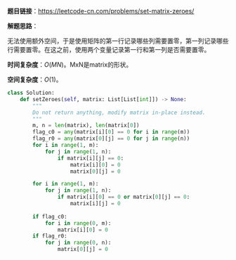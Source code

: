 **题目链接**：https://leetcode-cn.com/problems/set-matrix-zeroes/

**解题思路**：

无法使用额外空间，于是使用矩阵的第一行记录哪些列需要置零，第一列记录哪些行需要置零。在这之前，使用两个变量记录第一行和第一列是否需要置零。

**时间复杂度**：$O(MN)$。MxN是matrix的形状。

**空间复杂度**：$O(1)$。

```python
class Solution:
    def setZeroes(self, matrix: List[List[int]]) -> None:
        """
        Do not return anything, modify matrix in-place instead.
        """
        m, n = len(matrix), len(matrix[0])
        flag_c0 = any(matrix[i][0] == 0 for i in range(m))
        flag_r0 = any(matrix[0][j] == 0 for j in range(n))
        for i in range(1, m):
            for j in range(1, n):
                if matrix[i][j] == 0:
                    matrix[i][0] = 0
                    matrix[0][j] = 0

        for i in range(1, m):
            for j in range(1, n):
                if matrix[i][0] == 0 or matrix[0][j] == 0:
                    matrix[i][j] = 0
        
        if flag_c0:
            for i in range(0, m):
                matrix[i][0] = 0
        if flag_r0:
            for j in range(0, n):
                matrix[0][j] = 0
```

